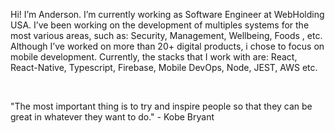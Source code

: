 
Hi! I’m Anderson. I’m currently working as Software Engineer at WebHolding USA. I’ve been working on the development of multiples systems for the most various areas, such as: Security, Management, Wellbeing, Foods , etc. Although I’ve worked on more than 20+ digital products, i chose to focus on mobile development. Currently, the stacks that I work with are: React, React-Native, Typescript, Firebase, Mobile DevOps, Node, JEST, AWS etc.

<br>

"The most important thing is to try and inspire people so that they can be great in whatever they want to do." - Kobe Bryant


